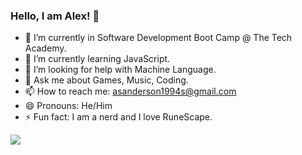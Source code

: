 ### Hello, I am Alex! 👋

- 🔭 I’m currently in Software Development Boot Camp @ The Tech Academy.
- 🌱 I’m currently learning JavaScript.
- 🤔 I’m looking for help with Machine Language.
- 💬 Ask me about Games, Music, Coding.
- 📫 How to reach me: asanderson1994s@gmail.com
- 😄 Pronouns: He/Him
- ⚡ Fun fact: I am a nerd and I love RuneScape.
<img src="https://github-readme-stats.vercel.app/api?username=vexelior&&show_icons=true&title_color=ffffff&icon_color=bb2acf&text_color=daf7dc&bg_color=151515">

